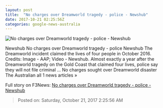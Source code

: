 ```yaml
---
layout: post
title:  "No charges over Dreamworld tragedy - police - Newshub"
date: 2017-10-21 02:25:56Z
categories: google-news-australia
---
```


![No charges over Dreamworld tragedy - police - Newshub](http://www.newshub.co.nz/home/world/2017/10/no-charges-over-dreamworld-tragedy-police/_jcr_content/par/video/image.dynimg.1280.q75.jpg/v1508552683222/Dreamworld-1200.jpg)

Newshub No charges over Dreamworld tragedy - police Newshub The Dreamworld incident claimed the lives of four people in October 2016. Credits: Image - AAP; Video - Newshub. Almost exactly a year after the Dreamworld tragedy on the Gold Coast that claimed four lives, police say they will not file criminal ... No charges sought over Dreamworld disaster The Australian all 1 news articles »


Full story on F3News: [No charges over Dreamworld tragedy - police - Newshub](http://www.f3nws.com/n/zKDm2H)

> Posted on: Saturday, October 21, 2017 2:25:56 AM
